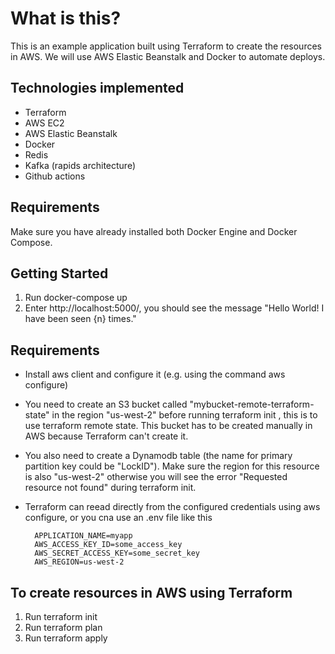 <h1>What is this?</h1>

This is an example application built using Terraform to create the resources in AWS. We will use AWS Elastic Beanstalk and Docker to automate deploys.

<h2>Technologies implemented</h2>

- Terraform
- AWS EC2
- AWS Elastic Beanstalk
- Docker
- Redis
- Kafka (rapids architecture)
- Github actions

<h2>Requirements</h2>
Make sure you have already installed both Docker Engine and Docker Compose.

<h2>Getting Started</h2>

1. Run docker-compose up
2. Enter http://localhost:5000/, you should see the message "Hello World! I have been seen {n} times."

<h2>Requirements</h2>

- Install aws client and configure it (e.g. using the command aws configure)
- You need to create an S3 bucket called "mybucket-remote-terraform-state" in the region "us-west-2" before running terraform init , this is to use terraform remote state. This bucket has to be created manually in AWS because Terraform can't create it.
- You also need to create a Dynamodb table (the name for primary partition key could be "LockID"). Make sure the region for this resource is also "us-west-2" otherwise you will see the error "Requested resource not found" during terraform init.
- Terraform can reead directly from the configured credentials using aws configure, or you cna use an .env file like this

        APPLICATION_NAME=myapp
        AWS_ACCESS_KEY_ID=some_access_key
        AWS_SECRET_ACCESS_KEY=some_secret_key
        AWS_REGION=us-west-2

<h2>To create resources in AWS using Terraform</h2>

1. Run terraform init
2. Run terraform plan
3. Run terraform apply



